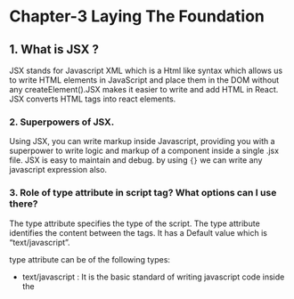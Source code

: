 # Chapter-3 Laying The Foundation

## 1. What is JSX ?

JSX stands for Javascript XML which is a Html like syntax which allows us to write HTML elements in JavaScript and place them in the DOM without any createElement().JSX makes it easier to write and add HTML in React. JSX converts HTML tags into react elements.

### 2. Superpowers of JSX.

Using JSX, you can write markup inside Javascript, providing you with a superpower to write logic and markup of a component inside a single .jsx file. JSX is easy to maintain and debug. by using `{}` we can write any javascript expression also.

### 3. Role of type attribute in script tag? What options can I use there?

The type attribute specifies the type of the script. The type attribute identifies the content between the <script> and </script> tags. It has a Default value which is “text/javascript”.

type attribute can be of the following types:

- text/javascript : It is the basic standard of writing javascript code inside the <script> tag.
- text/ecmascript : this value indicates that the script is following the EcmaScript standards.
- module: This value tells the browser that the script is a module that can import or export other files or modules inside it.
- text/babel : This value indicates that the script is a babel type and required bable to transpile it.
- text/typescript: As the name suggest the script is written in TypeScript.
  
### 4. {TitleComponent} vs {<TitleComponent/>} vs {<TitleComponent></TitleComponent>} in JSX.

**{TitleComponent}**: This value describes the TitleComponent as a javascript expression or a variable. The {} can embed a javascript expression or a variable inside it.

**<TitleComponent/>** : This value represents a Component that is basically returning Some JSX value. In simple terms TitleComponent a function that is returning a JSX value. A component is written inside the {<  />} expression.

**<TitleComponent></TitleComponent>** : <TitleComponent /> and <TitleComponent></TitleComponent> are equivalent only when < TitleComponent /> has no child components. The opening and closing tags are created to include the child components.
